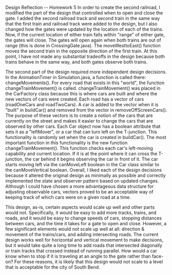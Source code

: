 Design Reflection -- Homework 5
In order to create the second railroad, I modified the part of the design that controlled when to open and close the gate. I added the second railroad track and second train in the same way that the first train and railroad track were added to the design, but I also changed how the gates were updated by the location of each of the trains. Now, if the current location of either train falls within "range" of either gate, the gates will close. The gates will open again when both trains are out of range (this is done in CrossingGate.java). The moveWesttoEast() function moves the second train in the opposite direction of the first train. At this point, I have not made any substantial tradeoffs in the design because both trains behave in the same way, and both gates observe both trains.

The second part of the design required more independent design decisions. In the AnimationTimer in Simulation.java, a function is called there: changeMovements(). For every road that exists in this "world", the function changeTrainMovement() is called. changeTrainMovement() was placed in the CarFactory class because this is where cars are built and where the new vectors of cars were created. Each road has a vector of cars (roadOneCars and roadTwoCars). A car is added to the vector when it is "built" in buildCar() and removed from the vector in removeOffScreenCars(). The purpose of these vectors is to create a notion of the cars that are currently on the street and makes it easier to change the cars that are observed by other cars. Each Car object now has a boolean attribute that sets it as a "leftMover", or a car that can turn left on the T-junction. This functionality is randomly set when the car is created in buildCar(). The most important function in this functionality is the new function changeTrainMovement(). This function checks each car's left-moving capability and current location. If it is at the point where it can cross the T-junction, the car behind it begins observing the car in front of it. The car starts moving left via the canMoveLeft boolean in the Car class similar to the canMoveVertical boolean. Overall, I liked each of the design decisions because it altered the original design as minimally as possible and correctly implemented the state and observer pattern based on updated changes. Although I could have chosen a more advantageous data structure for adjusting observable cars, vectors proved to be an acceptable way of keeping track of which cars were on a given road at a time.

This design, as-is, certain aspects would scale up well and other parts would not. Specifically, it would be easy to add more tracks, trains, and roads, and it would be easy to change speeds of cars, stopping distances between cars, and the time it takes for a gate to open and close. However, a few significant elements would not scale up well at all: direction & movement of the trains/cars, and adding intersecting roads. The current design works well for horizontal and vertical movement to make decisions, but it would take quite a long time to add roads that intersected diagonally or train tracks that crossed instead of running parallel. How would a car know when to stop if it is traveling at an angle to the gate rather than face-on? For these reasons, it is likely that this design would not scale to a level that is acceptable for the city of South Bend.